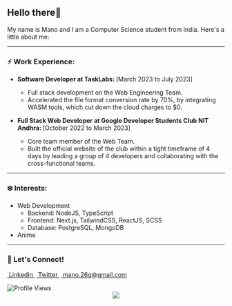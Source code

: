 ## Hello there👋

My name is Mano and I am a Computer Science student from India. Here's a little about me:

---

### ⚡ Work Experience:

- <strong>Software Developer at TaskLabs: </strong> [March 2023 to July 2023]
  - Full stack development on the Web Engineering Team.
  - Accelerated the file format conversion rate by 70%, by integrating WASM tools, which cut down the cloud charges to $0.
 
- <strong>Full Stack Web Developer at Google Developer Students Club NIT Andhra: </strong>[October 2022 to March 2023]
  - Core team member of the Web Team.
  - Built the official website of the club within a tight timeframe of 4 days by leading a group of 4 developers and
collaborating with the cross-functional teams.

---

### ❄️ Interests: 

- Web Development
  - Backend: NodeJS, TypeScript
  - Frontend: Next.js, TailwindCSS, ReactJS, SCSS
  - Database: PostgreSQL, MongoDB
- Anime

---

### 📧 Let's Connect!

<a href="https://www.linkedin.com/in/wmano/" rel=noreferrer target="_blank">&nbsp;LinkedIn&nbsp;</a>
<a href="https://twitter.com/mano__08" rel=noreferrer target="_blank">&nbsp;Twitter&nbsp;</a>
<a href="mailto:mano.26q@gmail.com" rel=noreferrer target="_blank">&nbsp;mano.26q@gmail.com&nbsp;</a>


<img alt="Profile Views" src="https://komarev.com/ghpvc/?username=Mano-08&color=brightgreen&label=Profile+Views" />
<div align="center">
  <a href="https://holopin.io/mano26"><img src="https://holopin.me/@mano26" /></a>
</div>
